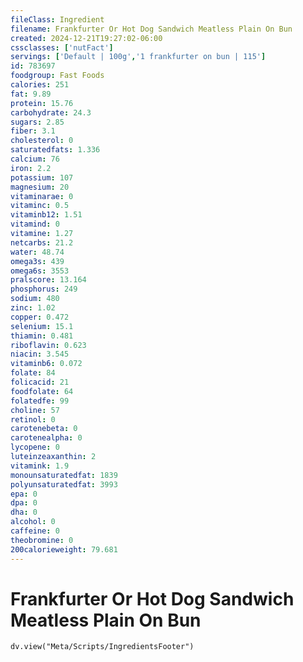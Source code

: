 ```yaml
---
fileClass: Ingredient
filename: Frankfurter Or Hot Dog Sandwich Meatless Plain On Bun
created: 2024-12-21T19:27:02-06:00
cssclasses: ['nutFact']
servings: ['Default | 100g','1 frankfurter on bun | 115']
id: 783697
foodgroup: Fast Foods
calories: 251
fat: 9.89
protein: 15.76
carbohydrate: 24.3
sugars: 2.85
fiber: 3.1
cholesterol: 0
saturatedfats: 1.336
calcium: 76
iron: 2.2
potassium: 107
magnesium: 20
vitaminarae: 0
vitaminc: 0.5
vitaminb12: 1.51
vitamind: 0
vitamine: 1.27
netcarbs: 21.2
water: 48.74
omega3s: 439
omega6s: 3553
pralscore: 13.164
phosphorus: 249
sodium: 480
zinc: 1.02
copper: 0.472
selenium: 15.1
thiamin: 0.481
riboflavin: 0.623
niacin: 3.545
vitaminb6: 0.072
folate: 84
folicacid: 21
foodfolate: 64
folatedfe: 99
choline: 57
retinol: 0
carotenebeta: 0
carotenealpha: 0
lycopene: 0
luteinzeaxanthin: 2
vitamink: 1.9
monounsaturatedfat: 1839
polyunsaturatedfat: 3993
epa: 0
dpa: 0
dha: 0
alcohol: 0
caffeine: 0
theobromine: 0
200calorieweight: 79.681
---
```


# Frankfurter Or Hot Dog Sandwich Meatless Plain On Bun

```dataviewjs
dv.view("Meta/Scripts/IngredientsFooter")
```